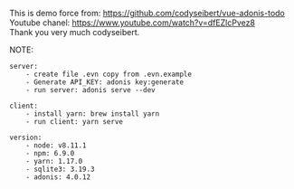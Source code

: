 This is demo force from: https://github.com/codyseibert/vue-adonis-todo<br/>
Youtube chanel: https://www.youtube.com/watch?v=dfEZlcPvez8<br>
Thank you very much codyseibert.

NOTE:

    server:
        - create file .evn copy from .evn.example
        - Generate API_KEY: adonis key:generate
        - run server: adonis serve --dev

    client:
        - install yarn: brew install yarn
        - run client: yarn serve
    
    version:
        - node: v8.11.1
        - npm: 6.9.0
        - yarn: 1.17.0
        - sqlite3: 3.19.3
        - adonis: 4.0.12